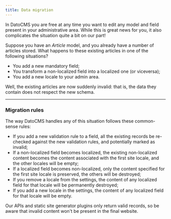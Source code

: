 ```yaml
---
title: Data migration
---
```


In DatoCMS you are free at any time you want to edit any model and field present in your administrative area. While this is great news for you, it also complicates the situation quite a bit on our part! 

Suppose you have an *Article* model, and you already have a number of articles stored. What happens to these existing articles in one of the following situations?

* You add a new mandatory field;
* You transform a non-localized field into a localized one (or viceversa);
* You add a new locale to your admin area.

Well, the existing articles are now suddenly invalid: that is, the data they contain does not respect the new schema. 

---

### Migration rules

The way DatoCMS handles any of this situation follows these common-sense rules:

* If you add a new validation rule to a field, all the existing records be re-checked against the new validation rules, and potentially marked as invalid;
* If a non-localized field becomes localized, the existing non-localized content becomes the content associated with the first site locale, and the other locales will be empty;
* If a localized field becomes non-localized, only the content specified for the first site locale is preserved, the others will be destroyed;
* If you remove a locale from the settings, the content of any localized field for that locale will be permanently destroyed;
* If you add a new locale in the settings, the content of any localized field for that locale will be empty.

Our APIs and static site generator plugins only return valid records, so be aware that invalid content won't be present in the final website.
